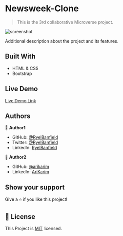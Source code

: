 # Newsweek-Clone

> This is the 3rd collaborative Microverse project.

![screenshot](./app_screenshot.png)

Additional description about the project and its features.

## Built With

- HTML & CSS
- Bootstrap

## Live Demo

[Live Demo Link](https://livedemo.com)

## Authors

👤 **Author1**

- GitHub: [@RyelBanfield](https://github.com/RyelBanfield)
- Twitter: [@RyelBanfield](https://twitter.com/RyelBanfield)
- LinkedIn: [RyelBanfield](https://www.linkedin.com/in/ryel-banfield-93a6a71b4/)

👤 **Author2**

- GitHub: [@arikarim](https://github.com/arikarim)
- LinkedIn: [AriKarim](https://www.linkedin.com/in/ari-karim-523bb81b3)

## Show your support

Give a ⭐️ if you like this project!

## 📝 License

This Project is [MIT](lic.url) licensed.
